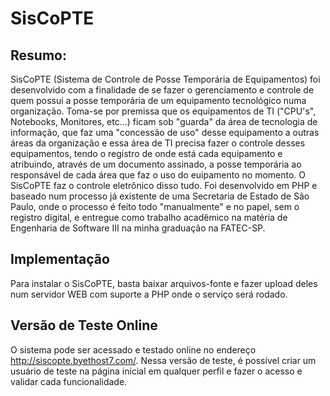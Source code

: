 # SisCoPTE

## Resumo:
SisCoPTE (Sistema de Controle de Posse Temporária de Equipamentos) foi desenvolvido com a finalidade de se fazer o gerenciamento e controle de quem possui a posse temporária de um equipamento tecnológico numa organização. Toma-se por premissa que os equipamentos de TI ("CPU's", Notebooks, Monitores, etc...) ficam sob "guarda" da área de tecnologia de informação, que faz uma "concessão de uso" desse equipamento a outras áreas da organização e essa área de TI precisa fazer o controle desses equipamentos, tendo o registro de onde está cada equipamento e atribuindo, através de um documento assinado, a posse temporária ao responsável de cada área que faz o uso do euipamento no momento. O SisCoPTE faz o controle eletrônico disso tudo. Foi desenvolvido em PHP e baseado num processo já existente de uma Secretaria de Estado de São Paulo, onde o processo é feito todo "manualmente" e no papel, sem o registro digital, e entregue como trabalho acadêmico na matéria de Engenharia de Software III na minha graduação na FATEC-SP.

## Implementação
Para instalar o SisCoPTE, basta baixar arquivos-fonte e fazer upload deles num servidor WEB com suporte a PHP onde o serviço será rodado.

## Versão de Teste Online
O sistema pode ser acessado e testado online no endereço http://siscopte.byethost7.com/. Nessa versão de teste, é possível criar um usuário de teste na página inicial em qualquer perfil e fazer o acesso e validar cada funcionalidade.
